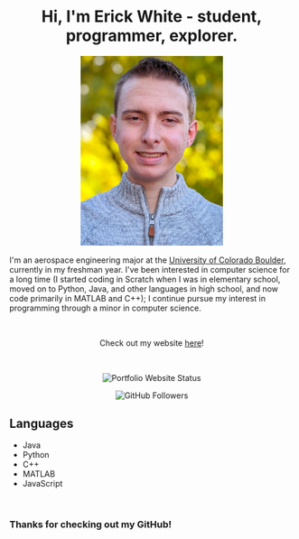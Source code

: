 <h1 align="center">Hi, I'm Erick White - student, programmer, explorer.</h1>
<p align="center">
    <img alt="Erick White" src="ErickWhite.jpg" width="50%">
</p>

I'm an aerospace engineering major at the [University of Colorado Boulder](https://www.colorado.edu/), currently in my freshman year.
I've been interested in computer science for a long time (I started coding in Scratch
when I was in elementary school, moved on to Python, Java, and other languages
in high school, and now code primarily in MATLAB and C++);
I continue pursue my interest in programming through a minor in computer science.

<br>

<p align="center">
    Check out my website <a href="https://erickwhitedev.github.io/">here</a>!
</p>

<br>

<p align="center">
    <img alt="Portfolio Website Status" src="https://img.shields.io/website?down_color=critical&down_message=Offline&label=Portfolio%20Website%20Status&style=flat-square&up_color=success&up_message=Online&url=https%3A%2F%2Ferickwhitedev.github.io">
</p>

<p align="center">
        <img alt="GitHub Followers" src="https://img.shields.io/github/followers/ErickWhiteDev?label=GitHub%20Followers&style=flat-square">
</p>

## Languages

- Java
- Python
- C++
- MATLAB
- JavaScript

<br>

### Thanks for checking out my GitHub!
